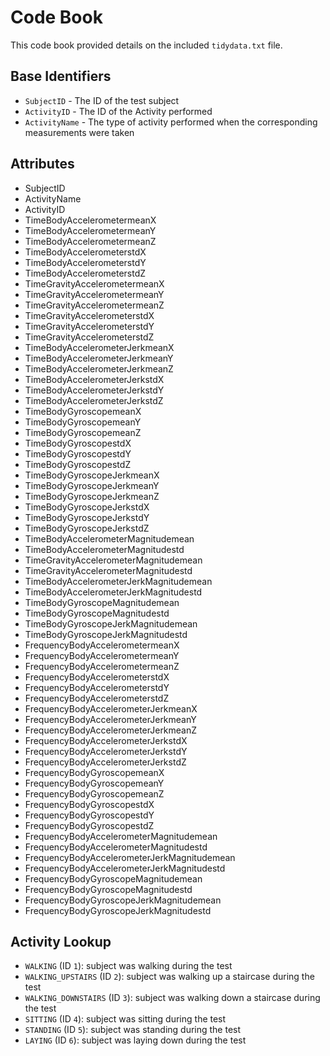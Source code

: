 # Code Book

This code book provided details on the included `tidydata.txt` file.

## Base Identifiers

* `SubjectID` - The ID of the test subject
* `ActivityID` - The ID of the Activity performed
* `ActivityName` - The type of activity performed when the corresponding measurements were taken

## Attributes

* SubjectID                                   
* ActivityName                                
* ActivityID                               
* TimeBodyAccelerometermeanX                  
* TimeBodyAccelerometermeanY                  
* TimeBodyAccelerometermeanZ               
* TimeBodyAccelerometerstdX                   
* TimeBodyAccelerometerstdY                   
* TimeBodyAccelerometerstdZ                 
* TimeGravityAccelerometermeanX               
* TimeGravityAccelerometermeanY               
* TimeGravityAccelerometermeanZ             
* TimeGravityAccelerometerstdX               
* TimeGravityAccelerometerstdY                
* TimeGravityAccelerometerstdZ               
* TimeBodyAccelerometerJerkmeanX              
* TimeBodyAccelerometerJerkmeanY              
* TimeBodyAccelerometerJerkmeanZ             
* TimeBodyAccelerometerJerkstdX               
* TimeBodyAccelerometerJerkstdY               
* TimeBodyAccelerometerJerkstdZ              
* TimeBodyGyroscopemeanX                      
* TimeBodyGyroscopemeanY                      
* TimeBodyGyroscopemeanZ                     
* TimeBodyGyroscopestdX                       
* TimeBodyGyroscopestdY                       
* TimeBodyGyroscopestdZ                     
* TimeBodyGyroscopeJerkmeanX                  
* TimeBodyGyroscopeJerkmeanY                  
* TimeBodyGyroscopeJerkmeanZ                 
* TimeBodyGyroscopeJerkstdX                   
* TimeBodyGyroscopeJerkstdY                   
* TimeBodyGyroscopeJerkstdZ                 
* TimeBodyAccelerometerMagnitudemean          
* TimeBodyAccelerometerMagnitudestd           
* TimeGravityAccelerometerMagnitudemean     
* TimeGravityAccelerometerMagnitudestd        
* TimeBodyAccelerometerJerkMagnitudemean      
* TimeBodyAccelerometerJerkMagnitudestd     
* TimeBodyGyroscopeMagnitudemean              
* TimeBodyGyroscopeMagnitudestd               
* TimeBodyGyroscopeJerkMagnitudemean         
* TimeBodyGyroscopeJerkMagnitudestd           
* FrequencyBodyAccelerometermeanX             
* FrequencyBodyAccelerometermeanY           
* FrequencyBodyAccelerometermeanZ             
* FrequencyBodyAccelerometerstdX              
* FrequencyBodyAccelerometerstdY             
* FrequencyBodyAccelerometerstdZ              
* FrequencyBodyAccelerometerJerkmeanX         
* FrequencyBodyAccelerometerJerkmeanY       
* FrequencyBodyAccelerometerJerkmeanZ         
* FrequencyBodyAccelerometerJerkstdX          
* FrequencyBodyAccelerometerJerkstdY         
* FrequencyBodyAccelerometerJerkstdZ          
* FrequencyBodyGyroscopemeanX                 
* FrequencyBodyGyroscopemeanY              
* FrequencyBodyGyroscopemeanZ                 
* FrequencyBodyGyroscopestdX                  
* FrequencyBodyGyroscopestdY                 
* FrequencyBodyGyroscopestdZ                  
* FrequencyBodyAccelerometerMagnitudemean     
* FrequencyBodyAccelerometerMagnitudestd
* FrequencyBodyAccelerometerJerkMagnitudemean
* FrequencyBodyAccelerometerJerkMagnitudestd  
* FrequencyBodyGyroscopeMagnitudemean       
* FrequencyBodyGyroscopeMagnitudestd          
* FrequencyBodyGyroscopeJerkMagnitudemean     
* FrequencyBodyGyroscopeJerkMagnitudestd 


## Activity Lookup 

* `WALKING` (ID `1`): subject was walking during the test
* `WALKING_UPSTAIRS` (ID `2`): subject was walking up a staircase during the test
* `WALKING_DOWNSTAIRS` (ID `3`): subject was walking down a staircase during the test
* `SITTING` (ID `4`): subject was sitting during the test
* `STANDING` (ID `5`): subject was standing during the test
* `LAYING` (ID `6`): subject was laying down during the test
